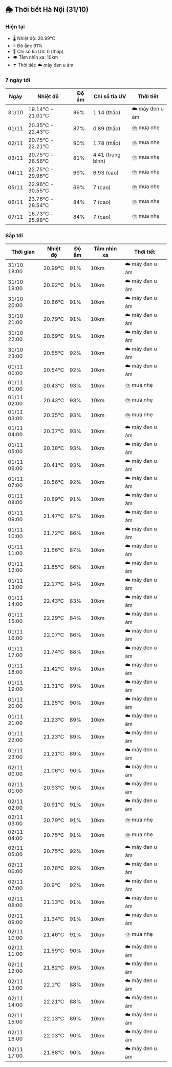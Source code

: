 ## 🌦️ Thời tiết Hà Nội (31/10)

### Hiện tại

- 🌡️ Nhiệt độ: 20.99℃
- 💦 Độ ẩm: 91%
- 🌟 Chỉ số tia UV: 0 (thấp)
- 👁️ Tầm nhìn xa: 10km
- ☂️ Thời tiết: ☁️ mây đen u ám

### 7 ngày tới

| Ngày | Nhiệt độ | Độ ẩm | Chỉ số tia UV | Thời tiết |
| --- | --- | --- | --- | --- |
| 31/10 | 19.14℃ - 21.01℃ | 86% | 1.14 (thấp) | ☁️ mây đen u ám |
| 01/11 | 20.35℃ - 22.43℃ | 87% | 0.89 (thấp) | ⛈️ mưa nhẹ |
| 02/11 | 20.75℃ - 22.21℃ | 90% | 1.78 (thấp) | ⛈️ mưa nhẹ |
| 03/11 | 20.75℃ - 26.56℃ | 81% | 4.41 (trung bình) | ⛈️ mưa nhẹ |
| 04/11 | 22.75℃ - 29.96℃ | 69% | 6.93 (cao) | ⛈️ mưa nhẹ |
| 05/11 | 22.96℃ - 30.55℃ | 69% | 7 (cao) | ⛈️ mưa nhẹ |
| 06/11 | 23.76℃ - 28.54℃ | 84% | 7 (cao) | ⛈️ mưa nhẹ |
| 07/11 | 16.73℃ - 25.98℃ | 84% | 7 (cao) | ⛈️ mưa nhẹ |

### Sắp tới

| Thời gian | Nhiệt độ | Độ ẩm | Tầm nhìn xa | Thời tiết |
| --- | --- | --- | --- | --- |
| 31/10 18:00 | 20.99℃ | 91% | 10km | ☁️ mây đen u ám |
| 31/10 19:00 | 20.92℃ | 91% | 10km | ☁️ mây đen u ám |
| 31/10 20:00 | 20.86℃ | 91% | 10km | ☁️ mây đen u ám |
| 31/10 21:00 | 20.79℃ | 91% | 10km | ☁️ mây đen u ám |
| 31/10 22:00 | 20.69℃ | 91% | 10km | ☁️ mây đen u ám |
| 31/10 23:00 | 20.55℃ | 92% | 10km | ☁️ mây đen u ám |
| 01/11 00:00 | 20.54℃ | 92% | 10km | ☁️ mây đen u ám |
| 01/11 01:00 | 20.43℃ | 93% | 10km | ⛈️ mưa nhẹ |
| 01/11 02:00 | 20.43℃ | 93% | 10km | ⛈️ mưa nhẹ |
| 01/11 03:00 | 20.35℃ | 93% | 10km | ⛈️ mưa nhẹ |
| 01/11 04:00 | 20.37℃ | 93% | 10km | ☁️ mây đen u ám |
| 01/11 05:00 | 20.38℃ | 93% | 10km | ☁️ mây đen u ám |
| 01/11 06:00 | 20.41℃ | 93% | 10km | ☁️ mây đen u ám |
| 01/11 07:00 | 20.56℃ | 92% | 10km | ☁️ mây đen u ám |
| 01/11 08:00 | 20.89℃ | 91% | 10km | ☁️ mây đen u ám |
| 01/11 09:00 | 21.47℃ | 87% | 10km | ☁️ mây đen u ám |
| 01/11 10:00 | 21.72℃ | 86% | 10km | ☁️ mây đen u ám |
| 01/11 11:00 | 21.66℃ | 87% | 10km | ☁️ mây đen u ám |
| 01/11 12:00 | 21.85℃ | 86% | 10km | ☁️ mây đen u ám |
| 01/11 13:00 | 22.17℃ | 84% | 10km | ☁️ mây đen u ám |
| 01/11 14:00 | 22.43℃ | 83% | 10km | ☁️ mây đen u ám |
| 01/11 15:00 | 22.29℃ | 84% | 10km | ☁️ mây đen u ám |
| 01/11 16:00 | 22.07℃ | 86% | 10km | ☁️ mây đen u ám |
| 01/11 17:00 | 21.74℃ | 88% | 10km | ☁️ mây đen u ám |
| 01/11 18:00 | 21.42℃ | 89% | 10km | ☁️ mây đen u ám |
| 01/11 19:00 | 21.31℃ | 89% | 10km | ☁️ mây đen u ám |
| 01/11 20:00 | 21.25℃ | 90% | 10km | ☁️ mây đen u ám |
| 01/11 21:00 | 21.23℃ | 89% | 10km | ☁️ mây đen u ám |
| 01/11 22:00 | 21.23℃ | 89% | 10km | ☁️ mây đen u ám |
| 01/11 23:00 | 21.21℃ | 89% | 10km | ☁️ mây đen u ám |
| 02/11 00:00 | 21.06℃ | 90% | 10km | ☁️ mây đen u ám |
| 02/11 01:00 | 20.93℃ | 90% | 10km | ☁️ mây đen u ám |
| 02/11 02:00 | 20.91℃ | 91% | 10km | ☁️ mây đen u ám |
| 02/11 03:00 | 20.79℃ | 91% | 10km | ⛈️ mưa nhẹ |
| 02/11 04:00 | 20.75℃ | 91% | 10km | ⛈️ mưa nhẹ |
| 02/11 05:00 | 20.75℃ | 92% | 10km | ☁️ mây đen u ám |
| 02/11 06:00 | 20.78℃ | 92% | 10km | ☁️ mây đen u ám |
| 02/11 07:00 | 20.9℃ | 92% | 10km | ☁️ mây đen u ám |
| 02/11 08:00 | 21.13℃ | 91% | 10km | ☁️ mây đen u ám |
| 02/11 09:00 | 21.34℃ | 91% | 10km | ☁️ mây đen u ám |
| 02/11 10:00 | 21.46℃ | 91% | 10km | ⛈️ mưa nhẹ |
| 02/11 11:00 | 21.59℃ | 90% | 10km | ☁️ mây đen u ám |
| 02/11 12:00 | 21.82℃ | 89% | 10km | ☁️ mây đen u ám |
| 02/11 13:00 | 22.1℃ | 88% | 10km | ☁️ mây đen u ám |
| 02/11 14:00 | 22.21℃ | 88% | 10km | ☁️ mây đen u ám |
| 02/11 15:00 | 22.13℃ | 89% | 10km | ☁️ mây đen u ám |
| 02/11 16:00 | 22.03℃ | 90% | 10km | ☁️ mây đen u ám |
| 02/11 17:00 | 21.88℃ | 90% | 10km | ☁️ mây đen u ám |
